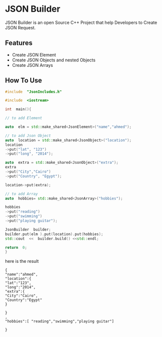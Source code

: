 # JSON Builder

JSON Builder is an open Source C++ Project that help Developers to Create JSON Request.

## Features
* Create JSON Element
* Create JSON Objects and nested Objects
* Create JSON Arrays


## How To Use


```C++
#include  "JsonIncludes.h"

#include  <iostream>

int  main(){

// to add Element

auto  elm = std::make_shared<JsonElement>("name","ahmed");

// to add Json Object
auto  location = std::make_shared<JsonObject>("location");
location
->put("lat", "123")
->put("long", "2014");

auto  extra = std::make_shared<JsonObject>("extra");
extra
->put("City","Cairo")
->put("Country", "Egypt");

location->put(extra);

// to add Array
auto  hobbies= std::make_shared<JsonArray>("hobbies");

hobbies
->put("reading")
->put("swimming")
->put("playing guitar");

JsonBuilder  builder;
builder.put(elm ).put(location).put(hobbies);
std::cout  <<  builder.build() <<std::endl;

return  0;
}
```

here is the result
``` text
{
"name":"ahmed",
"location":{
"lat":"123",
"long":"2014",
"extra":{
"City":"Cairo",
"Country":"Egypt"
}

}
,
"hobbies":[ "reading","swimming","playing guitar"]

}
```